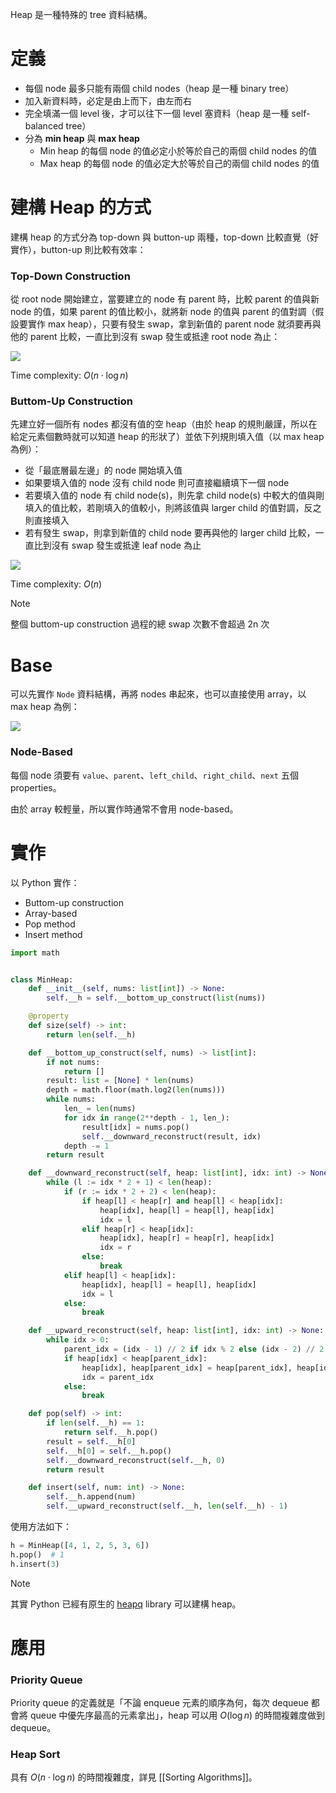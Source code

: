 Heap 是一種特殊的 tree 資料結構。

# 定義

- 每個 node 最多只能有兩個 child nodes（heap 是一種 binary tree）
- 加入新資料時，必定是由上而下，由左而右
- 完全填滿一個 level 後，才可以往下一個 level 塞資料（heap 是一種 self-balanced tree）
- 分為 **min heap** 與 **max heap**
    - Min heap 的每個 node 的值必定小於等於自己的兩個 child nodes 的值
    - Max heap 的每個 node 的值必定大於等於自己的兩個 child nodes 的值

# 建構 Heap 的方式

建構 heap 的方式分為 top-down 與 button-up 兩種，top-down 比較直覺（好實作），button-up 則比較有效率：

### Top-Down Construction

從 root node 開始建立，當要建立的 node 有 parent 時，比較 parent 的值與新 node 的值，如果 parent 的值比較小，就將新 node 的值與 parent 的值對調（假設要實作 max heap），只要有發生 swap，拿到新值的 parent node 就須要再與他的 parent 比較，一直比到沒有 swap 發生或抵達 root node 為止：

![](<https://raw.githubusercontent.com/Jamison-Chen/KM-software/master/img/heap-top-down-construction.png>)

Time complexity: $O(n \cdot \log n)$

### Buttom-Up Construction

先建立好一個所有 nodes 都沒有值的空 heap（由於 heap 的規則嚴謹，所以在給定元素個數時就可以知道 heap 的形狀了）並依下列規則填入值（以 max heap 為例）：

- 從「最底層最左邊」的 node 開始填入值
- 如果要填入值的 node 沒有 child node 則可直接繼續填下一個 node
- 若要填入值的 node 有 child node(s)，則先拿 child node(s) 中較大的值與剛填入的值比較，若剛填入的值較小，則將該值與 larger child 的值對調，反之則直接填入
- 若有發生 swap，則拿到新值的 child node 要再與他的 larger child 比較，一直比到沒有 swap 發生或抵達 leaf node 為止

![](<https://raw.githubusercontent.com/Jamison-Chen/KM-software/master/img/heap-bottom-up-construction.png>)

Time complexity: $O(n)$

>[!Note]
>整個 buttom-up construction 過程的總 swap 次數不會超過 2n 次

# Base

可以先實作 `Node` 資料結構，再將 nodes 串起來，也可以直接使用 array，以 max heap 為例：

![](<https://raw.githubusercontent.com/Jamison-Chen/KM-software/master/img/heap-tree-array.png>)
### Node-Based

每個 node 須要有 `value`、`parent`、`left_child`、`right_child`、`next` 五個 properties。

由於 array 較輕量，所以實作時通常不會用 node-based。

# 實作

以 Python 實作：

- Buttom-up construction
- Array-based
- Pop method
- Insert method

```Python
import math


class MinHeap:
    def __init__(self, nums: list[int]) -> None:
        self.__h = self.__bottom_up_construct(list(nums))

    @property
    def size(self) -> int:
        return len(self.__h)

    def __bottom_up_construct(self, nums) -> list[int]:
        if not nums:
            return []
        result: list = [None] * len(nums)
        depth = math.floor(math.log2(len(nums)))
        while nums:
            len_ = len(nums)
            for idx in range(2**depth - 1, len_):
                result[idx] = nums.pop()
                self.__downward_reconstruct(result, idx)
            depth -= 1
        return result

    def __downward_reconstruct(self, heap: list[int], idx: int) -> None:
        while (l := idx * 2 + 1) < len(heap):
            if (r := idx * 2 + 2) < len(heap):
                if heap[l] < heap[r] and heap[l] < heap[idx]:
                    heap[idx], heap[l] = heap[l], heap[idx]
                    idx = l
                elif heap[r] < heap[idx]:
                    heap[idx], heap[r] = heap[r], heap[idx]
                    idx = r
                else:
                    break
            elif heap[l] < heap[idx]:
                heap[idx], heap[l] = heap[l], heap[idx]
                idx = l
            else:
                break

    def __upward_reconstruct(self, heap: list[int], idx: int) -> None:
        while idx > 0:
            parent_idx = (idx - 1) // 2 if idx % 2 else (idx - 2) // 2
            if heap[idx] < heap[parent_idx]:
                heap[idx], heap[parent_idx] = heap[parent_idx], heap[idx]
                idx = parent_idx
            else:
                break

    def pop(self) -> int:
        if len(self.__h) == 1:
            return self.__h.pop()
        result = self.__h[0]
        self.__h[0] = self.__h.pop()
        self.__downward_reconstruct(self.__h, 0)
        return result

    def insert(self, num: int) -> None:
        self.__h.append(num)
        self.__upward_reconstruct(self.__h, len(self.__h) - 1)
```

使用方法如下：

```Python
h = MinHeap([4, 1, 2, 5, 3, 6])
h.pop()  # 1
h.insert(3)
```

>[!Note]
>其實 Python 已經有原生的 [heapq](https://docs.python.org/3/library/heapq.html) library 可以建構 heap。

# 應用

### Priority Queue

Priority queue 的定義就是「不論 enqueue 元素的順序為何，每次 dequeue 都會將 queue 中優先序最高的元素拿出」，heap 可以用 $O(\log n)$ 的時間複雜度做到 dequeue。

### Heap Sort

具有 $O(n \cdot \log n)$ 的時間複雜度，詳見 [[Sorting Algorithms]]。
